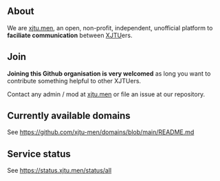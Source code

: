 ## About
We are [xjtu.men](https://xjtu.men), an open, non-profit, independent, unofficial platform to **faciliate communication** between [XJTU](http://www.xjtu.edu.cn)ers.

## Join

**Joining this Github organisation is very welcomed** as long you want to contribute something helpful to other XJTUers.

Contact any admin / mod at [xjtu.men](https://xjtu.men) or file an issue at our repository.

## Currently available domains
See https://github.com/xjtu-men/domains/blob/main/README.md

## Service status
See https://status.xjtu.men/status/all
